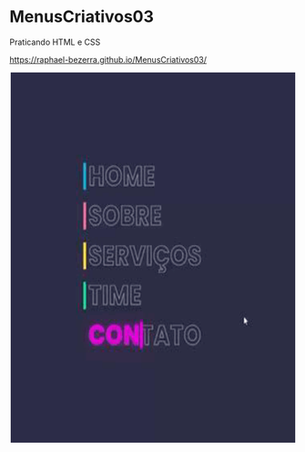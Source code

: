 # MenusCriativos03

Praticando HTML e CSS

https://raphael-bezerra.github.io/MenusCriativos03/ 

<p align="center">
  <img width="500" height="650" src="src/menugif.GIF">
</p>


